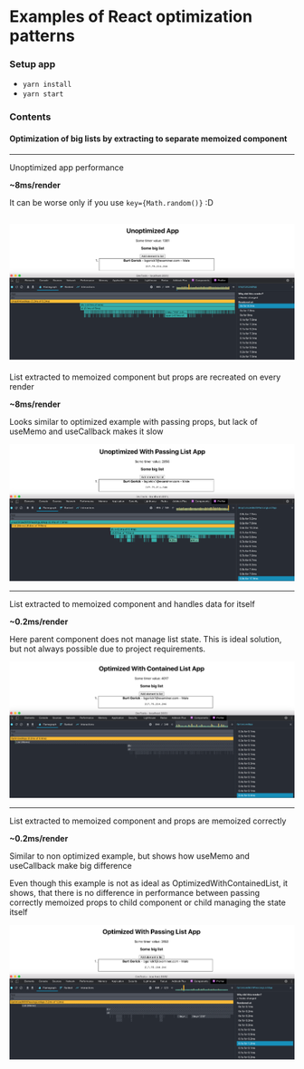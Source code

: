 # Examples of React optimization patterns

### Setup app
* `yarn install`
* `yarn start`

### Contents

#### Optimization of big lists by extracting to separate memoized component

----
Unoptimized app performance 

__~8ms/render__

It can be worse only if you use `key={Math.random()}` :D

![alt text](/public/unoptimized.png)
----

List extracted to memoized component but props are recreated on every render 

__~8ms/render__
 
Looks similar to optimized example with passing props, but lack of useMemo and useCallback makes it slow

![alt text](/public/unoptimized%20with%20passing%20list.png)

----
List extracted to memoized component and handles data for itself

__~0.2ms/render__

Here parent component does not manage list state. This is ideal solution, but not always possible due to project requirements.

![alt text](/public/optimized%20with%20contained%20list.png)

----

List extracted to memoized component and props are memoized correctly

__~0.2ms/render__

Similar to non optimized example, but shows how useMemo and useCallback make big difference 

Even though this example is not as ideal as OptimizedWithContainedList, it shows, that there is no difference in performance between passing correctly memoized props to child component or child managing the state itself
 
![alt text](/public/optimized%20with%20passing%20list.png)
